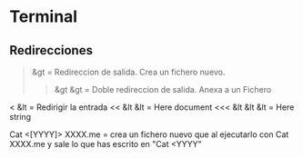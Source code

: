 # Terminal

## Redirecciones

> &gt = Redireccion de salida. Crea un fichero nuevo.
>> &gt &gt = Doble redireccion de salida. Anexa a un Fichero

< &lt = Redirigir la entrada
<< &lt &lt = Here document
<<< &lt &lt &lt = Here string

Cat <[YYYY]> XXXX.me = crea un fichero nuevo que al ejecutarlo con Cat XXXX.me y sale lo que has escrito en "Cat <YYYY"